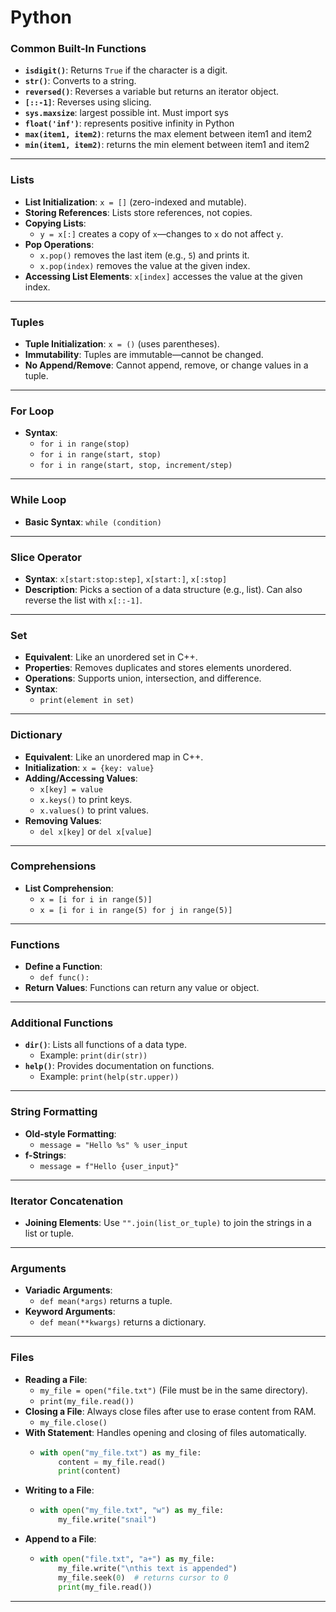 # Python 

### Common Built-In Functions
- **`isdigit()`**: Returns `True` if the character is a digit.
- **`str()`**: Converts to a string.
- **`reversed()`**: Reverses a variable but returns an iterator object.
- **`[::-1]`**: Reverses using slicing.
- **`sys.maxsize`**: largest possible int. Must import sys
- **`float('inf')`**: represents positive infinity in Python
- **`max(item1, item2)`**: returns the max element between item1 and item2
- **`min(item1, item2)`**: returns the min element between item1 and item2

---

### Lists
- **List Initialization**: `x = []` (zero-indexed and mutable).
- **Storing References**: Lists store references, not copies.
- **Copying Lists**: 
  - `y = x[:]` creates a copy of `x`—changes to `x` do not affect `y`.
- **Pop Operations**: 
  - `x.pop()` removes the last item (e.g., `5`) and prints it.
  - `x.pop(index)` removes the value at the given index.
- **Accessing List Elements**: `x[index]` accesses the value at the given index.

---

### Tuples
- **Tuple Initialization**: `x = ()` (uses parentheses).
- **Immutability**: Tuples are immutable—cannot be changed.
- **No Append/Remove**: Cannot append, remove, or change values in a tuple.

---

### For Loop
- **Syntax**: 
  - `for i in range(stop)`
  - `for i in range(start, stop)`
  - `for i in range(start, stop, increment/step)`

---

### While Loop
- **Basic Syntax**: `while (condition)`

---

### Slice Operator
- **Syntax**: `x[start:stop:step]`, `x[start:]`, `x[:stop]`
- **Description**: Picks a section of a data structure (e.g., list). Can also reverse the list with `x[::-1]`.

---

### Set
- **Equivalent**: Like an unordered set in C++.
- **Properties**: Removes duplicates and stores elements unordered.
- **Operations**: Supports union, intersection, and difference.
- **Syntax**: 
  - `print(element in set)`

---

### Dictionary
- **Equivalent**: Like an unordered map in C++.
- **Initialization**: `x = {key: value}`
- **Adding/Accessing Values**: 
  - `x[key] = value`
  - `x.keys()` to print keys.
  - `x.values()` to print values.
- **Removing Values**: 
  - `del x[key]` or `del x[value]`

---

### Comprehensions
- **List Comprehension**: 
  - `x = [i for i in range(5)]`
  - `x = [i for i in range(5) for j in range(5)]`

---

### Functions
- **Define a Function**: 
  - `def func():`
- **Return Values**: Functions can return any value or object.

---

### Additional Functions
- **`dir()`**: Lists all functions of a data type.
  - Example: `print(dir(str))`
- **`help()`**: Provides documentation on functions.
  - Example: `print(help(str.upper))`

---

### String Formatting
- **Old-style Formatting**: 
  - `message = "Hello %s" % user_input`
- **f-Strings**: 
  - `message = f"Hello {user_input}"`

---

### Iterator Concatenation
- **Joining Elements**: Use `"".join(list_or_tuple)` to join the strings in a list or tuple.

---

### Arguments
- **Variadic Arguments**: 
  - `def mean(*args)` returns a tuple.
- **Keyword Arguments**: 
  - `def mean(**kwargs)` returns a dictionary.

---

### Files
- **Reading a File**:
  - `my_file = open("file.txt")` (File must be in the same directory).
  - `print(my_file.read())`
- **Closing a File**: Always close files after use to erase content from RAM.
  - `my_file.close()`
- **With Statement**: Handles opening and closing of files automatically.
  - ```python
    with open("my_file.txt") as my_file:
        content = my_file.read()
        print(content)
    ```
- **Writing to a File**: 
  - ```python
    with open("my_file.txt", "w") as my_file:
        my_file.write("snail")
    ```
- **Append to a File**: 
  - ```python
    with open("file.txt", "a+") as my_file: 
        my_file.write("\nthis text is appended")
        my_file.seek(0)  # returns cursor to 0
        print(my_file.read())
    ```

---

